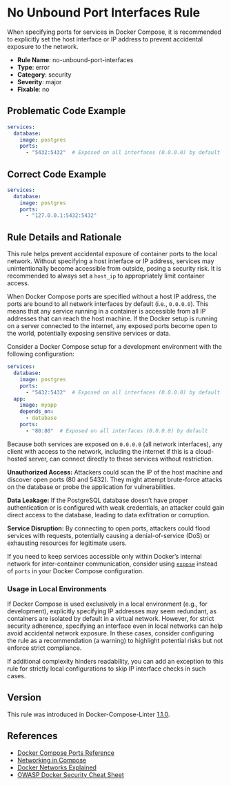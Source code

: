# No Unbound Port Interfaces Rule

When specifying ports for services in Docker Compose, it is recommended to explicitly set the host interface or IP
address to prevent accidental exposure to the network.

- **Rule Name**: no-unbound-port-interfaces
- **Type**: error
- **Category**: security
- **Severity**: major
- **Fixable**: no

## Problematic Code Example

```yaml
services:
  database:
    image: postgres
    ports:
      - "5432:5432"  # Exposed on all interfaces (0.0.0.0) by default
```

## Correct Code Example

```yaml
services:
  database:
    image: postgres
    ports:
      - "127.0.0.1:5432:5432"
```

## Rule Details and Rationale

This rule helps prevent accidental exposure of container ports to the local network. Without specifying a host interface
or IP address, services may unintentionally become accessible from outside, posing a security risk. It is recommended to
always set a `host_ip` to appropriately limit container access.

When Docker Compose ports are specified without a host IP address, the ports are bound to all network interfaces by
default (i.e., `0.0.0.0`). This means that any service running in a container is accessible from all IP addresses that
can reach the host machine. If the Docker setup is running on a server connected to the internet, any exposed ports
become open to the world, potentially exposing sensitive services or data.

Consider a Docker Compose setup for a development environment with the following configuration:

```yaml
services:
  database:
    image: postgres
    ports:
      - "5432:5432"  # Exposed on all interfaces (0.0.0.0) by default
  app:
    image: myapp
    depends_on:
      - database
    ports:
      - "80:80"  # Exposed on all interfaces (0.0.0.0) by default

```

Because both services are exposed on `0.0.0.0` (all network interfaces), any client with access to the network,
including the internet if this is a cloud-hosted server, can connect directly to these services without restriction.

**Unauthorized Access:** Attackers could scan the IP of the host machine and discover open ports (80 and 5432). They
might attempt brute-force attacks on the database or probe the application for vulnerabilities.

**Data Leakage:** If the PostgreSQL database doesn’t have proper authentication or is configured with weak credentials,
an attacker could gain direct access to the database, leading to data exfiltration or corruption.

**Service Disruption:** By connecting to open ports, attackers could flood services with requests, potentially causing a
denial-of-service (DoS) or exhausting resources for legitimate users.

If you need to keep services accessible only within Docker’s internal network for inter-container communication,
consider using [`expose`](https://docs.docker.com/reference/compose-file/services/#expose) instead of `ports` in your
Docker Compose configuration.

### Usage in Local Environments

If Docker Compose is used exclusively in a local environment (e.g., for development), explicitly specifying IP addresses
may seem redundant, as containers are isolated by default in a virtual network. However, for strict security adherence,
specifying an interface even in local networks can help avoid accidental network exposure. In these cases, consider
configuring the rule as a recommendation (a warning) to highlight potential risks but not enforce strict compliance.

If additional complexity hinders readability, you can add an exception to this rule for strictly local configurations to
skip IP interface checks in such cases.

## Version

This rule was introduced in Docker-Compose-Linter [1.1.0](https://github.com/zavoloklom/docker-compose-linter/releases).

## References

- [Docker Compose Ports Reference](https://docs.docker.com/compose/compose-file/#ports)
- [Networking in Compose](https://docs.docker.com/compose/how-tos/networking/)
- [Docker Networks Explained](https://accesto.com/blog/docker-networks-explained-part-2/)
- [OWASP Docker Security Cheat Sheet](https://cheatsheetseries.owasp.org/cheatsheets/Docker_Security_Cheat_Sheet.html)
